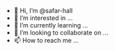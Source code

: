 - 👋 Hi, I’m @safar-hall
- 👀 I’m interested in ...
- 🌱 I’m currently learning ...
- 💞️ I’m looking to collaborate on ...
- 📫 How to reach me ...

<!---
safar-hall/safar-hall is a ✨ special ✨ repository because its `README.md` (this file) appears on your GitHub profile.
You can click the Preview link to take a look at your changes.
--->
